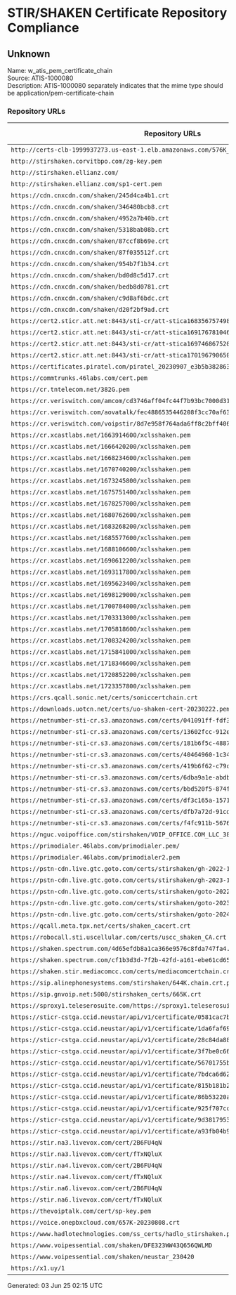 # STIR/SHAKEN Certificate Repository Compliance

## Unknown

Name: w_atis_pem_certificate_chain\
Source: ATIS-1000080\
Description: ATIS-1000080 separately indicates that the mime type should be application/pem-certificate-chain
### Repository URLs

| Repository URLs | Not After |  Problems | Link |
|-----------------|-----------|-----------|------|
| `http://certs-clb-1999937273.us-east-1.elb.amazonaws.com/576K_20230815.crt` |  | true | [view](../../REPOS/c6d2cb3bdc1e822ced5bb191ab336e0b567479e4/README.md) |
| `http://stirshaken.corvitbpo.com/zg-key.pem` |  | true | [view](../../REPOS/88b8d76fa66010cc301a89a6ce1a2d44e2dc1354/README.md) |
| `http://stirshaken.ellianz.com/` |  | true | [view](../../REPOS/0fbeae17ac34cc39daf2136e92f1e71b28db4cbc/README.md) |
| `http://stirshaken.ellianz.com/sp1-cert.pem` |  | true | [view](../../REPOS/0cbc442e25418d7b0985a5c646632775402ebc41/README.md) |
| `https://cdn.cnxcdn.com/shaken/245d4ca4b1.crt` |  | true | [view](../../REPOS/fc2105177eb6ca861381710c078a8b3d2d33c81a/README.md) |
| `https://cdn.cnxcdn.com/shaken/346480bcb8.crt` |  | true | [view](../../REPOS/12b4a663a11c9db1f03e61629719389ea40ac3ad/README.md) |
| `https://cdn.cnxcdn.com/shaken/4952a7b40b.crt` |  | true | [view](../../REPOS/f54b574058df1030c46668856a9309be503bbd9e/README.md) |
| `https://cdn.cnxcdn.com/shaken/5318bab08b.crt` |  | true | [view](../../REPOS/6b98f4eacc7d8d68eb44b70f465831fbe8e6b064/README.md) |
| `https://cdn.cnxcdn.com/shaken/87ccf8b69e.crt` |  | true | [view](../../REPOS/9452dee11fc5b3df125a8bdb8e571d96e2de9abd/README.md) |
| `https://cdn.cnxcdn.com/shaken/87f035512f.crt` |  | true | [view](../../REPOS/473d2025e77d3ad6f09ad4ea38f5297e8602c4f7/README.md) |
| `https://cdn.cnxcdn.com/shaken/954b7f1b34.crt` |  | true | [view](../../REPOS/d7eedf6bc9d5e1bacf00ddb6b135af33d0953aef/README.md) |
| `https://cdn.cnxcdn.com/shaken/bd0d8c5d17.crt` |  | true | [view](../../REPOS/7bc38439bf6ebefd212beae9a20948789d579ac5/README.md) |
| `https://cdn.cnxcdn.com/shaken/bedb8d0781.crt` |  | true | [view](../../REPOS/1d7d8d651012d03c21fb929a89b400c5bed3bff9/README.md) |
| `https://cdn.cnxcdn.com/shaken/c9d8af6bdc.crt` |  | true | [view](../../REPOS/1c907ee9438d7f88e46b510afce5dd469fca9268/README.md) |
| `https://cdn.cnxcdn.com/shaken/d20f2bf9ad.crt` |  | true | [view](../../REPOS/a6bdc9e3f64e58bd46b18b9e3c8f9b86ce65dced/README.md) |
| `https://cert2.sticr.att.net:8443/sti-cr/att-stica1683567574984-cert.crt` |  | true | [view](../../REPOS/4f3540566a280856005a2a2784a22866ff8bd10d/README.md) |
| `https://cert2.sticr.att.net:8443/sti-cr/att-stica1691767810461-cert.crt` |  | true | [view](../../REPOS/e927f896f26103d706a2a5a669617a09cb847758/README.md) |
| `https://cert2.sticr.att.net:8443/sti-cr/att-stica1697468675203-cert.crt` |  | true | [view](../../REPOS/238d1db9a65aad4c2c9960d1e2b9d8dbae4a7015/README.md) |
| `https://cert2.sticr.att.net:8443/sti-cr/att-stica1701967906501-cert.crt` |  | true | [view](../../REPOS/c350399198f5efb158564ac173981afc9fed0ed7/README.md) |
| `https://certificates.piratel.com/piratel_20230907_e3b5b3828635760a.crt` |  | true | [view](../../REPOS/5082f9f27aa37546335759173425ed2f262fadfa/README.md) |
| `https://commtrunks.46labs.com/cert.pem` |  | true | [view](../../REPOS/93169ed4244a2f0b6f9ab8fd7deb44f4d2571207/README.md) |
| `https://cr.tntelecom.net/382G.pem` |  | true | [view](../../REPOS/390f65228d692b891c35cba43e4703358bf96cd4/README.md) |
| `https://cr.veriswitch.com/amcom/cd3746aff04fc44f7b93bc7000d311e2.cer` |  | true | [view](../../REPOS/2ce9a86d155867d4f02f7880fa4f2809bff1e7e0/README.md) |
| `https://cr.veriswitch.com/aovatalk/fec4886535446208f3cc70af63ea2aec.cer` |  | true | [view](../../REPOS/986766096560d6f9dd76090ee65e176e5d812555/README.md) |
| `https://cr.veriswitch.com/voipstir/8d7e958f764ada6ff8c2bff406568db3.cer` |  | true | [view](../../REPOS/11b13ab2797658b5c07372e286e40858afa207c0/README.md) |
| `https://cr.xcastlabs.net/1663914600/xclsshaken.pem` |  | true | [view](../../REPOS/83787d87a3e0f1d81100b759e11a8af9f2ad7e04/README.md) |
| `https://cr.xcastlabs.net/1666420200/xclsshaken.pem` |  | true | [view](../../REPOS/51e8553920faecae2b05c10e4557483f6e9efdc1/README.md) |
| `https://cr.xcastlabs.net/1668234600/xclsshaken.pem` |  | true | [view](../../REPOS/5039332f8883f8c1e5d71a6bc53ffcedbd71cf74/README.md) |
| `https://cr.xcastlabs.net/1670740200/xclsshaken.pem` |  | true | [view](../../REPOS/be9cd8c60b53ae5a11e0e69b25a200a5d25f393b/README.md) |
| `https://cr.xcastlabs.net/1673245800/xclsshaken.pem` |  | true | [view](../../REPOS/311a0f23f8993ecce8c3ca050c788495a2b728b8/README.md) |
| `https://cr.xcastlabs.net/1675751400/xclsshaken.pem` |  | true | [view](../../REPOS/0ac53abfe3ba808001578ce7fe483a2abd3b0588/README.md) |
| `https://cr.xcastlabs.net/1678257000/xclsshaken.pem` |  | true | [view](../../REPOS/33c4fb1cd35f79774b8aeb922445fc221350fff7/README.md) |
| `https://cr.xcastlabs.net/1680762600/xclsshaken.pem` |  | true | [view](../../REPOS/8cc5d7da42faf2d4081f95a8eff41b444599002c/README.md) |
| `https://cr.xcastlabs.net/1683268200/xclsshaken.pem` |  | true | [view](../../REPOS/d515e4fe104af4116eae02b6d0611e61418c78f2/README.md) |
| `https://cr.xcastlabs.net/1685577600/xclsshaken.pem` |  | true | [view](../../REPOS/27a18bec4e6bb648598618f6db4554093d6a1877/README.md) |
| `https://cr.xcastlabs.net/1688106600/xclsshaken.pem` |  | true | [view](../../REPOS/cdadac9660d1032fbfee0ddd93e2265dceecde3f/README.md) |
| `https://cr.xcastlabs.net/1690612200/xclsshaken.pem` |  | true | [view](../../REPOS/98514f1f2d7ae4af185548e50dc227855ef56790/README.md) |
| `https://cr.xcastlabs.net/1693117800/xclsshaken.pem` |  | true | [view](../../REPOS/d9b351f8e4eb469fef37cb0197f8f3f7e57fc301/README.md) |
| `https://cr.xcastlabs.net/1695623400/xclsshaken.pem` |  | true | [view](../../REPOS/55e13be263abf4dab3b93e500ae3909bdaebaa15/README.md) |
| `https://cr.xcastlabs.net/1698129000/xclsshaken.pem` |  | true | [view](../../REPOS/da63ed79521ee837a326fcd103ba3774d2a637aa/README.md) |
| `https://cr.xcastlabs.net/1700784000/xclsshaken.pem` |  | true | [view](../../REPOS/eaa2b532b5b3d7677133c697a92842c3d58d5ef9/README.md) |
| `https://cr.xcastlabs.net/1703313000/xclsshaken.pem` |  | true | [view](../../REPOS/cb45e5e584261dbd40a3598ffc77645fbd2f7a18/README.md) |
| `https://cr.xcastlabs.net/1705818600/xclsshaken.pem` |  | true | [view](../../REPOS/2147ec449137c2c4fb2d46188ee404567292fc22/README.md) |
| `https://cr.xcastlabs.net/1708324200/xclsshaken.pem` |  | true | [view](../../REPOS/5a3fa74154a3e2745c05f55c557feb47c3b12741/README.md) |
| `https://cr.xcastlabs.net/1715841000/xclsshaken.pem` |  | true | [view](../../REPOS/f3ffbb51cf09e00c2cc150ff24e9ec15139c2b2e/README.md) |
| `https://cr.xcastlabs.net/1718346600/xclsshaken.pem` |  | true | [view](../../REPOS/6d23a316851a0b5ee07098cd994b050673a34caf/README.md) |
| `https://cr.xcastlabs.net/1720852200/xclsshaken.pem` |  | true | [view](../../REPOS/72f26c613714b3d601040017d090ea4abc790672/README.md) |
| `https://cr.xcastlabs.net/1723357800/xclsshaken.pem` |  | true | [view](../../REPOS/13dab822b988b6c54957bcc271525dd631e1c78d/README.md) |
| `https://crs.qcall.sonic.net/certs/soniccertchain.crt` |  | true | [view](../../REPOS/caa75ff115b7136783dbc90ba9e421b9153eeaf6/README.md) |
| `https://downloads.uotcn.net/certs/uo-shaken-cert-20230222.pem` |  | true | [view](../../REPOS/31ea6fedb86188091df498993e3c7ef5282512e6/README.md) |
| `https://netnumber-sti-cr.s3.amazonaws.com/certs/041091ff-fdf3-400e-b212-fe7f448439bd` |  | true | [view](../../REPOS/3f80acf71fbda8fe1254afd4f664052a5cd965fa/README.md) |
| `https://netnumber-sti-cr.s3.amazonaws.com/certs/13602fcc-912e-4f7a-8261-04dbef8d294e` |  | true | [view](../../REPOS/bc8c35999486c099bf265da1c394877d1e321fca/README.md) |
| `https://netnumber-sti-cr.s3.amazonaws.com/certs/181b6f5c-4887-433f-9a7d-3b57dd78a801` |  | true | [view](../../REPOS/d8325e5938d1df4bbc00012336c626b220d22ce1/README.md) |
| `https://netnumber-sti-cr.s3.amazonaws.com/certs/40464960-1c34-4a41-b3ee-004af2519d85` |  | true | [view](../../REPOS/3d31be63ab0217ef926e9780672266616e17ae1c/README.md) |
| `https://netnumber-sti-cr.s3.amazonaws.com/certs/419b6f62-c79c-404d-9253-36db8012193f` |  | true | [view](../../REPOS/8fb317f71e947d5485b504967c8331fafb04abb4/README.md) |
| `https://netnumber-sti-cr.s3.amazonaws.com/certs/6dba9a1e-abdb-44ff-b93e-ee8f08dacf62` |  | true | [view](../../REPOS/ef6812cd907cf0efe69e093e8976d52a8dced9c5/README.md) |
| `https://netnumber-sti-cr.s3.amazonaws.com/certs/bbd520f5-874f-4a8f-9408-a09e2e0e76ea` |  | true | [view](../../REPOS/3333080c85a5b6ff74e6ae41686b60dc133aed6d/README.md) |
| `https://netnumber-sti-cr.s3.amazonaws.com/certs/df3c165a-1571-4114-81c5-82e8266bb857` |  | true | [view](../../REPOS/8c05a67e8aa4a4c31fa22f018b4532307d5f7507/README.md) |
| `https://netnumber-sti-cr.s3.amazonaws.com/certs/dfb7a72d-91cd-49a1-a4cf-323bfbbba308` |  | true | [view](../../REPOS/9f16620adcfdfcb42b1f2e968269d98ed5b78449/README.md) |
| `https://netnumber-sti-cr.s3.amazonaws.com/certs/f4fc911b-5676-4cdc-9722-cbcae0cbb55f` |  | true | [view](../../REPOS/32299d797966c0e4a84336069669767e64eaaf92/README.md) |
| `https://nguc.voipoffice.com/stirshaken/VOIP_OFFICE.COM_LLC_389K` |  | true | [view](../../REPOS/1822624913ca9f95eb48fb0aaa2164dce10e5a0c/README.md) |
| `https://primodialer.46labs.com/primodialer.pem/` |  | true | [view](../../REPOS/9b1d46a9e63867c6a22819ce7488e675076f44d3/README.md) |
| `https://primodialer.46labs.com/primodialer2.pem` |  | true | [view](../../REPOS/0e7852924618f3e1ec6ce77f3d1cc6b03cab0ce5/README.md) |
| `https://pstn-cdn.live.gtc.goto.com/certs/stirshaken/gh-2022-12` |  | true | [view](../../REPOS/799823f17d04465ecde1c750b0ff457d62baa494/README.md) |
| `https://pstn-cdn.live.gtc.goto.com/certs/stirshaken/gh-2023-11` |  | true | [view](../../REPOS/05bcfc6fb77f417460f0ff0771d0a0d3551a0004/README.md) |
| `https://pstn-cdn.live.gtc.goto.com/certs/stirshaken/goto-2022-09` |  | true | [view](../../REPOS/28a6eaf4d52af268d2354802a3c6a6e7f8f568a4/README.md) |
| `https://pstn-cdn.live.gtc.goto.com/certs/stirshaken/goto-2023-07` |  | true | [view](../../REPOS/fae11334a26f6eb63db3df1c1e941ac39c278077/README.md) |
| `https://pstn-cdn.live.gtc.goto.com/certs/stirshaken/goto-2024-07` |  | true | [view](../../REPOS/48ed6b6295a636b196f2d639a07ecb2f40c95d06/README.md) |
| `https://qcall.meta.tpx.net/certs/shaken_cacert.crt` |  | true | [view](../../REPOS/135ba22af33ee37bfbe885e30a8b6e1084f02cca/README.md) |
| `https://robocall.sti.uscellular.com/certs/uscc_shaken_CA.crt` |  | true | [view](../../REPOS/3a4a7034c60a9d05af210a5b601806393d4dac86/README.md) |
| `https://shaken.spectrum.com/4d65efdb8a1ca366e9576c8fda747fa4.pem` |  | true | [view](../../REPOS/18cdd5acaf4706a8bff59aa0338843318ac4e3c1/README.md) |
| `https://shaken.spectrum.com/cf1b3d3d-7f2b-42fd-a161-ebe61cd6565a.pem` |  | true | [view](../../REPOS/6512ce3f54c9208d018698f6aa3d26cc1eede387/README.md) |
| `https://shaken.stir.mediacomcc.com/certs/mediacomcertchain.crt` |  | true | [view](../../REPOS/178d90525ad3207ba870f877ac6d2b9c69bb6cfa/README.md) |
| `https://sip.alinephonesystems.com/stirshaken/644K.chain.crt.pem` |  | true | [view](../../REPOS/8fc018f927a44b3af08c8268ca9353a45591f7c9/README.md) |
| `https://sip.gnvoip.net:5000/stirshaken_certs/665K.crt` |  | true | [view](../../REPOS/6120c9c9e0969c758c0dbab9cd7449c03439ba25/README.md) |
| `https://sproxy1.teleserosuite.com/https://sproxy1.teleserosuite.com/Cloud_Connect_LLC_2024` |  | true | [view](../../REPOS/7493ea3dd7abf1642ebec3897c07492336dbf32a/README.md) |
| `https://sticr-cstga.ccid.neustar/api/v1/certificate/0581cac7b4b7ade97255fef02601f295.crt` |  | true | [view](../../REPOS/edfda09261223fb71b6ce9d93cb459fa90758fef/README.md) |
| `https://sticr-cstga.ccid.neustar/api/v1/certificate/1da6faf697ce57fff21bed5e9105be2d.crt` |  | true | [view](../../REPOS/e31e6a9d5483767ee4364f6ea8b23fa98d6ee174/README.md) |
| `https://sticr-cstga.ccid.neustar/api/v1/certificate/28c84da8827709c092d8ced9d19cf206.pem` |  | true | [view](../../REPOS/a84259ea84942a909249b542a7f61ee8b33318c6/README.md) |
| `https://sticr-cstga.ccid.neustar/api/v1/certificate/3f7be0c667b2f3c24546cf26629eb906.crt` |  | true | [view](../../REPOS/6cc197a230692738160b25ccee626e38948c6854/README.md) |
| `https://sticr-cstga.ccid.neustar/api/v1/certificate/56701755b64fd6472ffc065ab0dfe768.pem` |  | true | [view](../../REPOS/29cd25222aac6fb303613c15b360a84b8c615694/README.md) |
| `https://sticr-cstga.ccid.neustar/api/v1/certificate/7bdca6d62828d732c42a364bd6e6662a.pem` |  | true | [view](../../REPOS/b84a18b45e1180f9018097e56150c69afca06eb8/README.md) |
| `https://sticr-cstga.ccid.neustar/api/v1/certificate/815b181b29c53037f17257ba5733b2cc.crt` |  | true | [view](../../REPOS/954745a77f7d74deb8f45462ddf233e6b547a1ea/README.md) |
| `https://sticr-cstga.ccid.neustar/api/v1/certificate/86b53220a1c7dfa5ffb9fb499433dff4.pem` |  | true | [view](../../REPOS/a07ab5b4ace394c17f2e97a0b6d93e6e7e9e64df/README.md) |
| `https://sticr-cstga.ccid.neustar/api/v1/certificate/925f707cc3de6c01ae333d764bdc21ae.pem` |  | true | [view](../../REPOS/91de335c40e4c5b79cfa9d4880a077dc026fd3d6/README.md) |
| `https://sticr-cstga.ccid.neustar/api/v1/certificate/9d3817953ef2fbc32ee7ffe136fe661f.pem` |  | true | [view](../../REPOS/33ee33309b3473161e4d9426830207b904d4c29f/README.md) |
| `https://sticr-cstga.ccid.neustar/api/v1/certificate/a93fb04b9d4d2e9384352d32f7830cb2.crt` |  | true | [view](../../REPOS/374bbefde5a0e35d737b6b2e249130fbbf014a02/README.md) |
| `https://stir.na3.livevox.com/cert/2B6FU4qN` |  | true | [view](../../REPOS/789bf1c9a146e5a7af3d6119c3c66816390889cf/README.md) |
| `https://stir.na3.livevox.com/cert/fTxNQluX` |  | true | [view](../../REPOS/2e4978461138f2bb75b062d750735db91f0c8a38/README.md) |
| `https://stir.na4.livevox.com/cert/2B6FU4qN` |  | true | [view](../../REPOS/7114f23c4bf3121250ebc95a76a4457ff741e54c/README.md) |
| `https://stir.na4.livevox.com/cert/fTxNQluX` |  | true | [view](../../REPOS/b6834c27fc21978fb6f5607d4b6476f6b6664304/README.md) |
| `https://stir.na6.livevox.com/cert/2B6FU4qN` |  | true | [view](../../REPOS/4eea149389dab60bb031350daf27112b5de5989c/README.md) |
| `https://stir.na6.livevox.com/cert/fTxNQluX` |  | true | [view](../../REPOS/1fe55c27f64bd546abb5296867d217ed5c09f3c3/README.md) |
| `https://thevoiptalk.com/cert/sp-key.pem` |  | true | [view](../../REPOS/8de3cd107ecca0731e4e6a426badc3f79f662fbc/README.md) |
| `https://voice.onepbxcloud.com/657K-20230808.crt` |  | true | [view](../../REPOS/50ae693fa72c344cfe2a3408355d97967ddac3e0/README.md) |
| `https://www.hadlotechnologies.com/ss_certs/hadlo_stirshaken.public.crt` |  | true | [view](../../REPOS/93bdc96988e271115ebedc66c31f128575604c1a/README.md) |
| `https://www.voipessential.com/shaken/DFE323WW43Q656QWLMD` |  | true | [view](../../REPOS/89dcb49688a6eb12e01582bbe7639fb54faa2802/README.md) |
| `https://www.voipessential.com/shaken/neustar_230420` |  | true | [view](../../REPOS/6480e17d491edb32d71a534f7e3baceef6d3864d/README.md) |
| `https://x1.uy/1` |  | true | [view](../../REPOS/1b3dcafc439fc0cadbf8d5552ed87972c4208785/README.md) |


Generated: 03 Jun 25 02:15 UTC
